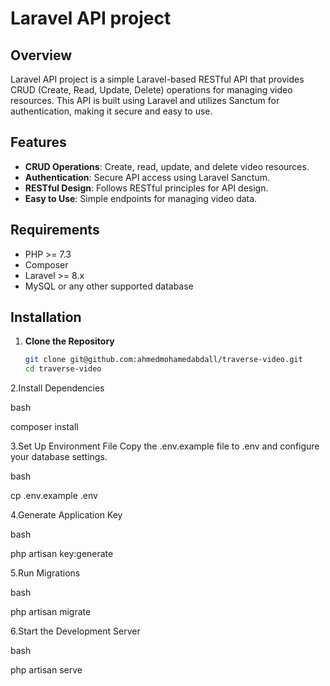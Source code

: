 # Laravel API project

## Overview
 Laravel API project is a simple Laravel-based RESTful API that provides CRUD (Create, Read, Update, Delete) operations for managing video resources. This API is built using Laravel and utilizes Sanctum for authentication, making it secure and easy to use.

## Features
- **CRUD Operations**: Create, read, update, and delete video resources.
- **Authentication**: Secure API access using Laravel Sanctum.
- **RESTful Design**: Follows RESTful principles for API design.
- **Easy to Use**: Simple endpoints for managing video data.

## Requirements
- PHP >= 7.3
- Composer
- Laravel >= 8.x
- MySQL or any other supported database

## Installation

1. **Clone the Repository**
   ```bash
   git clone git@github.com:ahmedmohamedabdall/traverse-video.git
   cd traverse-video
2.Install Dependencies

bash

composer install

3.Set Up Environment File Copy the .env.example file to .env and configure your database settings.

bash

cp .env.example .env

4.Generate Application Key

bash

php artisan key:generate

5.Run Migrations

bash

php artisan migrate

6.Start the Development Server

bash

php artisan serve
